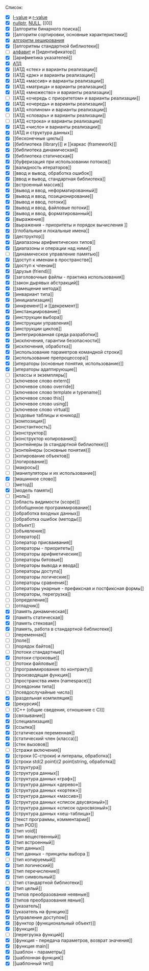 Список:
- [x] [l-value](l-value.md) и [r-value](r-value.md)
- [x] [nullptr](nullptr.md), [NULL](NULL.md), [[0]]
- [x] [[алгоритм бинарного поиска]]
- [x] [[алгоритм сортировки, основные характеристики]]
- [x] [алгоритм хеширования](хеширование.md)
- [x] [[алгоритмы стандартной библиотеки]]
- [ ] [алфавит](алфавит.md) и [[идентификатор]]
- [x] [[арифметика указателей]]
- [x] [АТД](АТД.md)
- [x] [[АТД «cтек» и варианты реализации]]
- [x] [[АТД «дэк» и варианты реализации]]
- [x] [[АТД «массив» и варианты реализации]]
- [x] [[АТД «матрица» и варианты реализации]]
- [x] [[АТД «множество» и варианты реализации]]
- [ ] [[АТД «очередь с приоритетом» и варианты реализации]]
- [x] [[АТД «очередь» и варианты реализации]]
- [x] [[АТД «полином» и варианты реализации]]
- [ ] [[АТД «словарь» и варианты реализации]]
- [ ] [[АТД «строка» и варианты реализации]]
- [x] [[АТД «число» и варианты реализации]]
- [x] [[АТД и структура данных]]
- [x] [[бесконечные циклы]]
- [x] [[библиотека (library)]] и [[каркас (framework)]]
- [x] [[библиотека динамическая]]
- [x] [[библиотека статическая]]
- [x] [[буферизация при использовании потоков]]
- [x] [[валидность итераторов]]
- [x] [[ввод и вывод, обработка ошибок]]
- [x] [[ввод и вывод, стандартная библиотека]]
- [x] [[встроенный массив]]
- [x] [[вывод и ввод, неформатированный]]
- [x] [[вывод и ввод, позиционирование]]
- [x] [[вывод и ввод, потоки]]
- [x] [[вывод и ввод, файловые потоки]]
- [x] [[вывод и ввод, форматированный]]
- [x] [[выражение]]
- [x] [[выражения - приоритеты и порядок вычисления ]]
- [x] [[глобальные и локальные имена]]
- [x] [[деструктор]]
- [x] [[диапазоны арифметических типов]]
- [x] [[диапазоны и операции над ними]]
- [ ] [[динамическое управление памятью]]
- [x] [[доступ к именам в пространстве]]
- [x] [[доступ к членам]]
- [x] [[друзья (friend)]]
- [x] [[заголовочные файлы - практика использования]]
- [x] [[закон дырявых абстракций]]
- [x] [[замещение метода]]
- [x] [[инвариант типа]]
- [x] [[инициализация]]
- [x] [[инкремент]] и [[декремент]]
- [x] [[инстанциирование]]
- [x] [[инструкции выбора]]
- [x] [[инструкции управления]]
- [x] [[инструкции циклов]]
- [x] [[интегрированная среда разработки]]
- [x] [[исключения, гарантии безопасности]]
- [x] [[исключения, обработка]]
- [x] [[использование параметров командной строки]]
- [x] [[использование препроцессора]]
- [x] [[итераторы (основные понятия, использование)]]
- [x] [[итераторы адаптирующие]]
- [ ] [[классы и экземпляры]]
- [ ] [[ключевое слово extern]]
- [ ] [[ключевое слово override]]
- [ ] [[ключевое слово template и typename]]
- [ ] [[ключевое слово this]]
- [ ] [[ключевое слово using]]
- [ ] [[ключевое слово virtual]]
- [ ] [[кодовые таблицы и юникод]]
- [ ] [[композиция]]
- [ ] [[константность]]
- [ ] [[конструктор]]
- [ ] [[конструктор копирования]]
- [ ] [[контейнеры (в стандартной библиотеке)]]
- [ ] [[контейнеры (основные понятия)]]
- [ ] [[копирование объектов]]
- [ ] [[логирование]]
- [ ] [[макросы]]
- [ ] [[манипуляторы и их использование]]
- [x] [[машинное слово]]
- [ ] [[метод]]
- [x] [[модель памяти]]
- [ ] [[ноль]]
- [ ] [[область видимости (scope)]]
- [ ] [[обобщенное программирование]]
- [ ] [[обработка входных данных]]
- [ ] [[обработка ошибок (методы)]]
- [ ] [[объект]]
- [ ] [[объявление]]
- [ ] [[оператор]]
- [ ] [[оператор присваивания]]
- [ ] [[операторы - приоритеты]]
- [ ] [[операторы арифметические]]
- [ ] [[операторы битовые]]
- [ ] [[операторы вывода и ввода]]
- [ ] [[операторы доступа]]
- [ ] [[операторы логические]]
- [ ] [[операторы сравнения]]
- [ ] [[операторы унарные - префиксная и постфиксная формы]]
- [ ] [[операторы, перегрузка]] 
- [ ] [[определение]]
- [ ] [[отладчик]]
- [x] [[память динамическая]]
- [x] [[память статическая]]
- [x] [[память стековая]]
- [x] [[память, работа в стандартной библиотеке]]
- [ ] [[переменная]]
- [ ] [[поле]]
- [ ] [[порядок байтов]]
- [ ] [[потоки стандартные]]
- [x] [[потоки строковые]]
- [ ] [[потоки файловые]]
- [ ] [[программирование по контракту]]
- [ ] [[производящая функция]]
- [ ] [[пространства имен (namespace)]]
- [ ] [[псевдоним типа]]
- [ ] [[псевдослучайные числа]]
- [x] [[раздельная компиляция]]
- [x] [[рекурсия]]
- [ ] [[С++ (общие сведения, отношение с С)]]
- [x] [[связывание]]
- [x] [[специализация]]
- [x] [[ссылка]]
- [x] [[статическая переменная]]
- [x] [[статический член (класса)]]
- [x] [[стек вызовов]]
- [ ] [[стражи включения]]
- [x] [[строки (С-строки) и литералы, обработка]]
- [x] [[строки std(2 point)(2 point)string, обработка]]
- [x] [[структура]]
- [x] [[структура данных]]
- [x] [[структура данных «граф»]]
- [x] [[структура данных «дерево»]]
- [x] [[структура данных «кортеж»]]
- [x] [[структура данных «массив»]]
- [x] [[структура данных «список двусвязный»]]
- [x] [[структура данных «список односвязный»]]
- [x] [[структура данных «хеш-таблица»]]
- [x] [[текст программы, комментарии]]
- [x] [[тип POD]]
- [x] [[тип void]]
- [x] [[тип вещественный]]
- [x] [[тип встроенный]]
- [x] [[тип данных]]
- [x] [[тип данных - принципы выбора ]]
- [ ] [[тип копируемый]]
- [x] [[тип логический]]
- [x] [[тип перечисление]]
- [x] [[тип символьный]]
- [ ] [[тип стандартной библиотеки]]
- [x] [[тип целый]]
- [x] [[типов преобразования неявные]]
- [x] [[типов преобразования явные]]
- [x] [[указатель]]
- [x] [[указатель на функцию]]
- [x] [[управление доступом]]
- [x] [[функтор (функциональный объект)]]
- [x] [[функция]]
- [ ] [[перегрузка функций]]
- [x] [[функция - передача параметров, возврат значения]]
- [x] [[функция main]]
- [x] [[шаблон - параметры]]
- [x] [[шаблонная функция]]
- [x] [[шаблонный тип]]